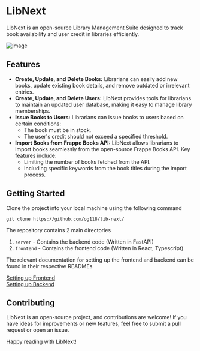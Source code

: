 # LibNext

LibNext is an open-source Library Management Suite designed to track book availability and user credit in libraries efficiently.

![image](https://github.com/og118/lib-next/assets/63297841/ed428704-1f50-46e6-aa22-c288534eb74d)

## Features
- **Create, Update, and Delete Books:** Librarians can easily add new books, update existing book details, and remove outdated or irrelevant entries.
- **Create, Update, and Delete Users:** LibNext provides tools for librarians to maintain an updated user database, making it easy to manage library memberships.
- **Issue Books to Users:** Librarians can issue books to users based on certain conditions:
  - The book must be in stock.
  - The user's credit should not exceed a specified threshold.
- **Import Books from Frappe Books API:** LibNext allows librarians to import books seamlessly from the open-source Frappe Books API. Key features include:
  - Limiting the number of books fetched from the API.
  - Including specific keywords from the book titles during the import process.

## Getting Started
Clone the project into your local machine using the following command
```
git clone https://github.com/og118/lib-next/
```

The repository contains 2 main directories
1. `server` - Contains the backend code (Written in FastAPI)
2. `frontend` - Contains the frontend code (Written in React, Typescript)

The relevant documentation for setting up the frontend and backend can be found in their respective READMEs

[Setting up Frontend](https://github.com/og118/lib-next/blob/master/frontend/README.md) \
[Setting up Backend](https://github.com/og118/lib-next/blob/master/server/README.md)


## Contributing

LibNext is an open-source project, and contributions are welcome! If you have ideas for improvements or new features, feel free to submit a pull request or open an issue.


Happy reading with LibNext!
